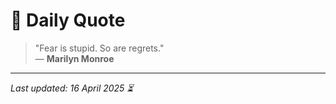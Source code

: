 # 📜 Daily Quote

> "Fear is stupid. So are regrets."  
> — **Marilyn Monroe**

---

_Last updated: 16 April 2025 ⏳_
